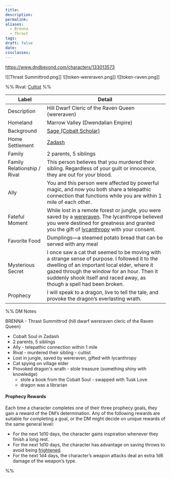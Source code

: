```yaml
---
title: 
description: 
permalink: 
aliases:
  - Brenna
  - Thrast
tags: 
draft: false
date: 
cssclasses:
---
```

https://www.dndbeyond.com/characters/133013573 

![[Thrast Summittrod.png]] ![[token-wereraven.png]] ![[token-raven.png]]  

%% Rival: [Cultist](https://www.dndbeyond.com/monsters/16835-cultist) %%

| Label                       | Detail                                                                                                                                                                                                                                                                                                                                       |
| --------------------------- | -------------------------------------------------------------------------------------------------------------------------------------------------------------------------------------------------------------------------------------------------------------------------------------------------------------------------------------------- |
| Description                 | Hill Dwarf Cleric of the Raven Queen (wereraven)                                                                                                                                                                                                                                                                                             |
| Homeland                    | Marrow Valley (Dwendalian Empire)                                                                                                                                                                                                                                                                                                            |
| Background                  | [Sage (Cobalt Scholar)](https://www.dndbeyond.com/backgrounds/sage-cobalt-scholar)                                                                                                                                                                                                                                                           |
| Home Settlement             | [Zadash](https://www.dndbeyond.com/sources/egtw/wildemount-gazetteer-marrow-valley#Zadash)                                                                                                                                                                                                                                                   |
| Family                      | 2 parents, 5 siblings                                                                                                                                                                                                                                                                                                                        |
| Family Relationship / Rival | This person believes that you murdered their sibling. Regardless of your guilt or innocence, they are out for your blood.                                                                                                                                                                                                                    |
| Ally                        | You and this person were affected by powerful magic, and now you both share a telepathic connection that functions while you are within 1 mile of each other.                                                                                                                                                                                |
| Fateful Moment              | While lost in a remote forest or jungle, you were saved by a [wereraven](https://www.dndbeyond.com/sources/dnd/cm/book-of-the-raven#Wereraven). The lycanthrope believed you were destined for greatness and granted you the gift of [lycanthropy](https://www.dndbeyond.com/sources/dnd/mm-2014/monsters-l#Lycanthropes) with your consent. |
| Favorite Food               | Dumplings—a steamed potato bread that can be served with any meal                                                                                                                                                                                                                                                                            |
| Mysterious Secret           | I once saw a cat that seemed to be moving with a strange sense of purpose. I followed it to the dwelling of an important local elder, where it gazed through the window for an hour. Then it suddenly shook itself and raced away, as though a spell had been broken.                                                                        |
| Prophecy                    | I will speak to a dragon, live to tell the tale, and provoke the dragon’s everlasting wrath.                                                                                                                                                                                                                                                 |

%% DM Notes

BRENNA - Thrast Summittrod (hill dwarf wereraven cleric of the Raven Queen)
- Cobalt Soul in Zadash 
- 2 parents, 5 siblings
- Ally - telepathic connection within 1 mile
- Rival - murdered their sibling - cultist
- Lost in jungle, saved by wereraven, gifted with lycanthropy
- Cat spying on village elder
- Provoked dragon's wrath - stole treasure (something shiny with knowledge) 
	- stole a book from the Cobalt Soul - swapped with Tusk Love
	- dragon was a librarian 

#### Prophecy Rewards

Each time a character completes one of their three prophecy goals, they gain a reward of the DM’s determination. Any of the following rewards are suitable for completing a goal, or the DM might decide on unique rewards of the same general level:

- For the next 1d10 days, the character gains inspiration whenever they finish a long rest.
- For the next 1d10 days, the character has advantage on saving throws to avoid being [frightened](https://www.dndbeyond.com/sources/dnd/free-rules/rules-glossary#FrightenedCondition).
- For the next 1d4 days, the character’s weapon attacks deal an extra 1d6 damage of the weapon’s type.

%%
